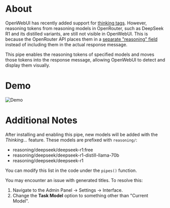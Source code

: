 # About
OpenWebUI has recently added support for [thinking tags](https://github.com/open-webui/open-webui/blob/b72150c881955721a63ae7f4ea1b9ea293816fc1/CHANGELOG.md?plain=1#L39). However, reasoning tokens from reasoning models in OpenRouter, such as DeepSeek R1 and its distilled variants, are still not visible in OpenWebUI. This is because the OpenRouter API places them in a [separate "reasoning" field](https://openrouter.ai/announcements/reasoning-tokens-for-thinking-models) instead of including them in the actual response message.

This pipe enables the reasoning tokens of specified models and moves those tokens into the response message, allowing OpenWebUI to detect and display them visually.

# Demo
![Demo](https://github.com/rmarfil3/openwebui-openrouter-reasoning-tokens/blob/main/DEMO.gif)

# Additional Notes
After installing and enabling this pipe, new models will be added with the *Thinking...* feature. These models are prefixed with `reasoning/`:
- reasoning/deepseek/deepseek-r1:free
- reasoning/deepseek/deepseek-r1-distill-llama-70b
- reasoning/deepseek/deepseek-r1

You can modify this list in the code under the `pipes()` function.

You may encounter an issue with generated titles. To resolve this:
1. Navigate to the Admin Panel → Settings → Interface.
2. Change the **Task Model** option to something other than "Current Model".
